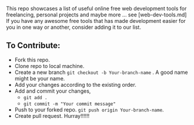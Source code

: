 This repo showcases a list of useful online free web development tools for freelancing, personal projects and maybe more ... 
see [web-dev-tools.md]
If you have any awesome free tools that has made development easier for you in one way or another, consider adding it to our list.

## To Contribute:
* Fork this repo.
* Clone repo to local machine.
* Create a new branch `git checkout -b Your-branch-name` . A good name might be your name.
* Add your changes according to the existing order.
* Add and commit your changes, 
  * `git add .`
  * `git commit -m "Your commit message"`
* Push to your forked repo. `git push origin Your-branch-name`.
* Create pull request. Hurray!!!!!!
